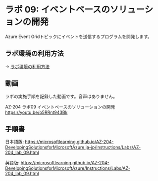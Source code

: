 # ラボ 09: イベントベースのソリューションの開発

Azure Event Gridトピックにイベントを送信するプログラムを開発します。

## ラボ環境の利用方法

→ [ラボ環境の利用方法](lab00cs.md)

## 動画

ラボの実施手順を記録した動画です。音声はありません。

AZ-204 ラボ09 イベントベースのソリューションの開発
https://youtu.be/o5RRnt943Bk

## 手順書

日本語版:
https://microsoftlearning.github.io/AZ-204-DevelopingSolutionsforMicrosoftAzure.ja-jp/Instructions/Labs/AZ-204_lab_09.html

英語版:
https://microsoftlearning.github.io/AZ-204-DevelopingSolutionsforMicrosoftAzure/Instructions/Labs/AZ-204_lab_09.html
